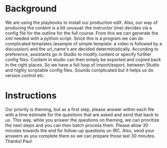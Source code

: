 Background
==========

We are using the playbooks to install our production edX. Also, our way of producing the content is a bit unusual:
the instructor (me) decides via a config file for the outline for the full course. From this we can generate the xml needed with a python script. 
Since this is a program we can do complicated templates (example of simple template: a video is followed by a discussion) and the url_name's are decided deterministically. 
According to preference, assistants go in Studio to modify content or specify further config files. Content in studio can then simply be exported and copied back in the right places.
So we have a full loop of import/export, between Studio and highly scriptable config files. Sounds complicated but it helps us do version control etc.

Instructions
============

Our priority is theming, but as a first step, please answer within each file with a time estimate for the questions that are asked and send that back to us.
This way, while you answer the questions on theming, we can prioritize the next steps and you can then batch process them. 
Please allow 30 minutes towards the end for follow-up questions on IRC. Also, send your answers as you complete them so we can prepare those last 30 minutes.
Thanks!
Paul
